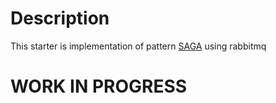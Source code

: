 # Description
This starter is implementation of pattern [SAGA](https://microservices.io/patterns/data/saga.html) using rabbitmq
# WORK IN PROGRESS
